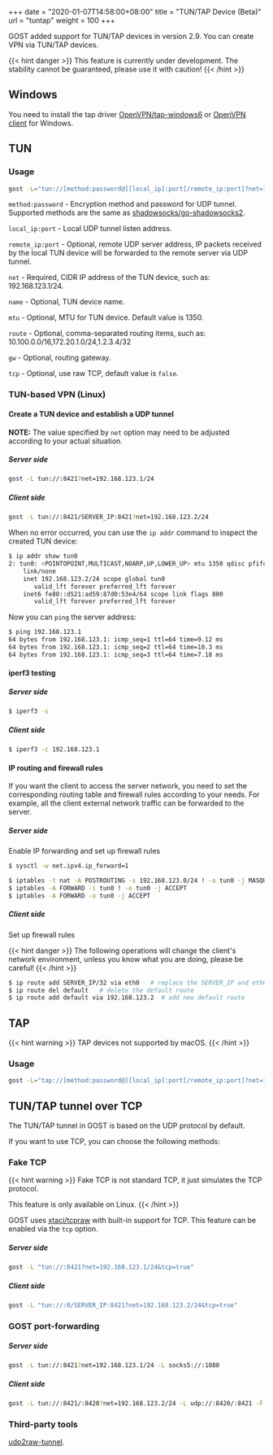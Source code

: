 +++
date = "2020-01-07T14:58:00+08:00"
title = "TUN/TAP Device (Beta)"
url = "tuntap"
weight = 100
+++

GOST added support for TUN/TAP devices in version 2.9. You can create VPN via TUN/TAP devices.


{{< hint danger >}}
This feature is currently under development. The stability cannot be guaranteed, please use it with caution!
{{< /hint >}}


## Windows

You need to install the tap driver [OpenVPN/tap-windows6](https://github.com/OpenVPN/tap-windows6) or [OpenVPN client](https://github.com/OpenVPN/openvpn) for Windows.

## TUN

### Usage

```bash
gost -L="tun://[method:password@][local_ip]:port[/remote_ip:port]?net=192.168.123.2/24&name=tun0&mtu=1350&route=10.100.0.0/16&gw=192.168.123.1"
```

`method:password` - Encryption method and password for UDP tunnel. Supported methods are the same as [shadowsocks/go-shadowsocks2](https://github.com/shadowsocks/go-shadowsocks2).

`local_ip:port` - Local UDP tunnel listen address.

`remote_ip:port` - Optional, remote UDP server address, IP packets received by the local TUN device will be forwarded to the remote server via UDP tunnel.

`net` - Required, CIDR IP address of the TUN device, such as: 192.168.123.1/24.

`name` - Optional, TUN device name.

`mtu` - Optional, MTU for TUN device. Default value is 1350.

`route` - Optional, comma-separated routing items, such as: 10.100.0.0/16,172.20.1.0/24,1.2.3.4/32

`gw` - Optional, routing gateway.

`tcp` - Optional, use raw TCP, default value is `false`.

### TUN-based VPN (Linux)

#### Create a TUN device and establish a UDP tunnel

**NOTE:** The value specified by `net` option may need to be adjusted according to your actual situation.

##### Server side

```bash
gost -L tun://:8421?net=192.168.123.1/24
```

##### Client side

```bash
gost -L tun://:8421/SERVER_IP:8421?net=192.168.123.2/24
```

When no error occurred, you can use the `ip addr` command to inspect the created TUN device:

```bash
$ ip addr show tun0
2: tun0: <POINTOPOINT,MULTICAST,NOARP,UP,LOWER_UP> mtu 1350 qdisc pfifo_fast state UNKNOWN group default qlen 500
    link/none 
    inet 192.168.123.2/24 scope global tun0
       valid_lft forever preferred_lft forever
    inet6 fe80::d521:ad59:87d0:53e4/64 scope link flags 800 
       valid_lft forever preferred_lft forever
```

Now you can `ping` the server address:

```bash
$ ping 192.168.123.1
64 bytes from 192.168.123.1: icmp_seq=1 ttl=64 time=9.12 ms
64 bytes from 192.168.123.1: icmp_seq=2 ttl=64 time=10.3 ms
64 bytes from 192.168.123.1: icmp_seq=3 ttl=64 time=7.18 ms
```

#### iperf3 testing

##### Server side

```bash
$ iperf3 -s
```

##### Client side

```bash
$ iperf3 -c 192.168.123.1
```

#### IP routing and firewall rules

If you want the client to access the server network, you need to set the corresponding routing table and firewall rules according to your needs. For example, all the client external network traffic can be forwarded to the server.

##### Server side

Enable IP forwarding and set up firewall rules

```bash
$ sysctl -w net.ipv4.ip_forward=1

$ iptables -t nat -A POSTROUTING -s 192.168.123.0/24 ! -o tun0 -j MASQUERADE
$ iptables -A FORWARD -i tun0 ! -o tun0 -j ACCEPT
$ iptables -A FORWARD -o tun0 -j ACCEPT
```

##### Client side

Set up firewall rules

{{< hint danger >}}
The following operations will change the client's network environment, unless you know what you are doing, please be careful!
{{< /hint >}}

```bash
$ ip route add SERVER_IP/32 via eth0   # replace the SERVER_IP and eth0
$ ip route del default   # delete the default route
$ ip route add default via 192.168.123.2  # add new default route
```

## TAP

{{< hint warning >}}
TAP devices not supported by macOS.
{{< /hint >}} 

### Usage

```bash
gost -L="tap://[method:password@][local_ip]:port[/remote_ip:port]?net=192.168.123.2/24&name=tap0&mtu=1350&route=10.100.0.0/16&gw=192.168.123.1"
```

## TUN/TAP tunnel over TCP

The TUN/TAP tunnel in GOST is based on the UDP protocol by default.

If you want to use TCP, you can choose the following methods:

### Fake TCP

{{< hint warning >}} 
Fake TCP is not standard TCP, it just simulates the TCP protocol.

This feature is only available on Linux.
{{< /hint >}}

GOST uses [xtaci/tcpraw](https://github.com/xtaci/tcpraw) with built-in support for TCP. This feature can be enabled via the `tcp` option.

##### Server side

```bash
gost -L "tun://:8421?net=192.168.123.1/24&tcp=true"
```

##### Client side

```bash
gost -L "tun://:0/SERVER_IP:8421?net=192.168.123.2/24&tcp=true"
```

### GOST port-forwarding

##### Server side

```bash
gost -L tun://:8421?net=192.168.123.1/24 -L socks5://:1080
```

##### Client side

```bash
gost -L tun://:8421/:8420?net=192.168.123.2/24 -L udp://:8420/:8421 -F socks5://server_ip:1080
```

### Third-party tools

[udp2raw-tunnel](https://github.com/wangyu-/udp2raw-tunnel).